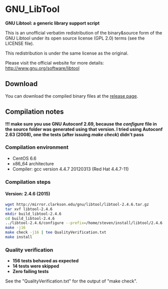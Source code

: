 # GNU_LibTool
**GNU Libtool: a generic library support script**

This is an unofficial verbatim redistribution of the binary&source form of the GNU Libtool under its open source license (GPL 2.0) terms (see the LICENSE file).

This redistribution is under the same license as the original.

Please visit the official website for more details: http://www.gnu.org/software/libtool

## Download
You can download the compiled binary files at the [release page](https://github.com/yuhangwang/GNU_LibTool/releases).

## Compilation notes
**!!! make sure you use GNU Autoconf 2.69, because the *configure* file in the source folder was
generated using that version. I tried using Autoconf 2.63 (2008), one the tests (after issuing *make check*)
didn't pass**

### Compilation environment
* CentOS 6.6
* x86_64 architecture
* Compiler: gcc version 4.4.7 20120313 (Red Hat 4.4.7-11)

### Compilation steps
#### Version: 2.4.6 (2015)
```bash
wget http://mirror.clarkson.edu/gnu/libtool/libtool-2.4.6.tar.gz
tar xvf libtool-2.4.6
mkdir build_libtool-2.4.6
cd build_libtool-2.4.6
../libtool-2.4.6/configure --prefix=/home/steven/install/libtool/2.4.6 --enable-shared --enable-static M4=/home/steven/install/m4/1.4.17/bin/m4
make -j16
make check -j16 | tee QualityVerification.txt
make install
```

### Quality verification
- **156 tests behaved as expected**
- **14 tests were skipped**
- **Zero failing tests**

See the "QualityVerification.txt" for the output of "make check".
